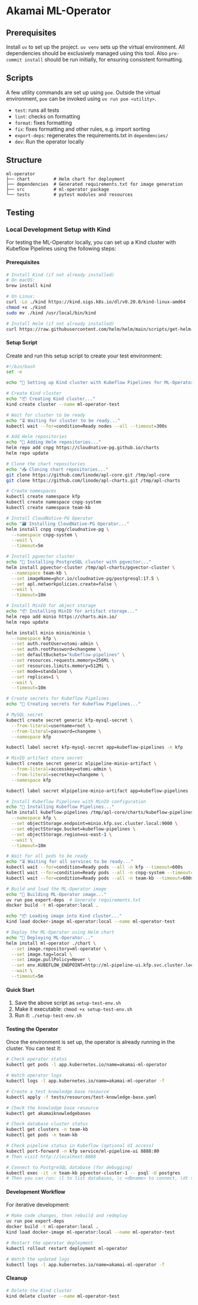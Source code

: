# Akamai ML-Operator

## Prerequisites

Install `uv` to set up the project. `uv venv` sets up the virtual environment.
All dependencies should be exclusively managed using this tool. Also
`pre-commit install` should be run initially, for ensuring consistent
formatting.

## Scripts

A few utility commands are set up using `poe`. Outside the virtual environment,
`poe` can be invoked using `uv run poe <utility>`.

* `test`: runs all tests
* `lint`: checks on formatting
* `format`: fixes formatting
* `fix`: fixes formatting and other rules, e.g. import sorting
* `export-deps`: regenerates the requirements.txt in `dependencies/`
* `dev`: Run the operator locally

## Structure

```
ml-operator
├── chart         # Helm chart for deployment
├── dependencies  # Generated requirements.txt for image generation
├── src           # ml-operator package
└── tests         # pytest modules and resources
```

## Testing

### Local Development Setup with Kind

For testing the ML-Operator locally, you can set up a Kind cluster with Kubeflow Pipelines using the following steps:

#### Prerequisites
```bash
# Install Kind (if not already installed)
# On macOS:
brew install kind

# On Linux:
curl -Lo ./kind https://kind.sigs.k8s.io/dl/v0.20.0/kind-linux-amd64
chmod +x ./kind
sudo mv ./kind /usr/local/bin/kind

# Install Helm (if not already installed)
curl https://raw.githubusercontent.com/helm/helm/main/scripts/get-helm-3 | bash
```

#### Setup Script

Create and run this setup script to create your test environment:

```bash
#!/bin/bash
set -e

echo "🚀 Setting up Kind cluster with Kubeflow Pipelines for ML-Operator testing..."

# Create Kind cluster
echo "📦 Creating Kind cluster..."
kind create cluster --name ml-operator-test

# Wait for cluster to be ready
echo "⏳ Waiting for cluster to be ready..."
kubectl wait --for=condition=Ready nodes --all --timeout=300s

# Add Helm repositories
echo "🔧 Adding Helm repositories..."
helm repo add cnpg https://cloudnative-pg.github.io/charts
helm repo update

# Clone the chart repositories
echo "📥 Cloning chart repositories..."
git clone https://github.com/linode/apl-core.git /tmp/apl-core
git clone https://github.com/linode/apl-charts.git /tmp/apl-charts

# Create namespaces
kubectl create namespace kfp
kubectl create namespace cnpg-system
kubectl create namespace team-kb

# Install CloudNative-PG Operator
echo "🗃️ Installing CloudNative-PG Operator..."
helm install cnpg cnpg/cloudnative-pg \
  --namespace cnpg-system \
  --wait \
  --timeout=5m

# Install pgvector cluster
echo "🔢 Installing PostgreSQL cluster with pgvector..."
helm install pgvector-cluster /tmp/apl-charts/pgvector-cluster \
  --namespace team-kb \
  --set imageName=ghcr.io/cloudnative-pg/postgresql:17.5 \
  --set apl.networkpolicies.create=false \
  --wait \
  --timeout=10m

# Install MinIO for object storage
echo "📦 Installing MinIO for artifact storage..."
helm repo add minio https://charts.min.io/
helm repo update

helm install minio minio/minio \
  --namespace kfp \
  --set auth.rootUser=otomi-admin \
  --set auth.rootPassword=changeme \
  --set defaultBuckets="kubeflow-pipelines" \
  --set resources.requests.memory=256Mi \
  --set resources.limits.memory=512Mi \
  --set mode=standalone \
  --set replicas=1 \
  --wait \
  --timeout=10m

# Create secrets for Kubeflow Pipelines
echo "🔐 Creating secrets for Kubeflow Pipelines..."

# MySQL secret
kubectl create secret generic kfp-mysql-secret \
  --from-literal=username=root \
  --from-literal=password=changeme \
  --namespace kfp

kubectl label secret kfp-mysql-secret app=kubeflow-pipelines -n kfp

# MinIO artifact store secret
kubectl create secret generic mlpipeline-minio-artifact \
  --from-literal=accesskey=otomi-admin \
  --from-literal=secretkey=changeme \
  --namespace kfp

kubectl label secret mlpipeline-minio-artifact app=kubeflow-pipelines -n kfp

# Install Kubeflow Pipelines with MinIO configuration
echo "🔧 Installing Kubeflow Pipelines..."
helm install kubeflow-pipelines /tmp/apl-core/charts/kubeflow-pipelines \
  --namespace kfp \
  --set objectStorage.endpoint=minio.kfp.svc.cluster.local:9000 \
  --set objectStorage.bucket=kubeflow-pipelines \
  --set objectStorage.region=us-east-1 \
  --wait \
  --timeout=10m

# Wait for all pods to be ready
echo "⏳ Waiting for all services to be ready..."
kubectl wait --for=condition=Ready pods --all -n kfp --timeout=600s
kubectl wait --for=condition=Ready pods --all -n cnpg-system --timeout=300s
kubectl wait --for=condition=Ready pods --all -n team-kb --timeout=600s

# Build and load the ML-Operator image
echo "🔨 Building ML-Operator image..."
uv run poe export-deps  # Generate requirements.txt
docker build -t ml-operator:local .

echo "📦 Loading image into Kind cluster..."
kind load docker-image ml-operator:local --name ml-operator-test

# Deploy the ML-Operator using Helm chart
echo "🚀 Deploying ML-Operator..."
helm install ml-operator ./chart \
  --set image.repository=ml-operator \
  --set image.tag=local \
  --set image.pullPolicy=Never \
  --set env.KUBEFLOW_ENDPOINT=http://ml-pipeline-ui.kfp.svc.cluster.local \
  --wait \
  --timeout=5m
```

#### Quick Start

1. Save the above script as `setup-test-env.sh`
2. Make it executable: `chmod +x setup-test-env.sh`
3. Run it: `./setup-test-env.sh`

#### Testing the Operator

Once the environment is set up, the operator is already running in the cluster. You can test it:

```bash
# Check operator status
kubectl get pods -l app.kubernetes.io/name=akamai-ml-operator

# Watch operator logs
kubectl logs -l app.kubernetes.io/name=akamai-ml-operator -f

# Create a test knowledge base resource
kubectl apply -f tests/resources/test-knowledge-base.yaml

# Check the knowledge base resource
kubectl get akamaiknowledgebases

# Check database cluster status
kubectl get clusters -n team-kb
kubectl get pods -n team-kb

# Check pipeline status in Kubeflow (optional UI access)
kubectl port-forward -n kfp service/ml-pipeline-ui 8888:80
# Then visit http://localhost:8888

# Connect to PostgreSQL database (for debugging)
kubectl exec -it -n team-kb pgvector-cluster-1 -- psql -U postgres
# Then you can run: \l to list databases, \c <dbname> to connect, \dt to list tables
```

#### Development Workflow

For iterative development:

```bash
# Make code changes, then rebuild and redeploy
uv run poe export-deps
docker build -t ml-operator:local .
kind load docker-image ml-operator:local --name ml-operator-test

# Restart the operator deployment
kubectl rollout restart deployment ml-operator

# Watch the updated logs
kubectl logs -l app.kubernetes.io/name=akamai-ml-operator -f
```

#### Cleanup

```bash
# Delete the Kind cluster
kind delete cluster --name ml-operator-test
```

